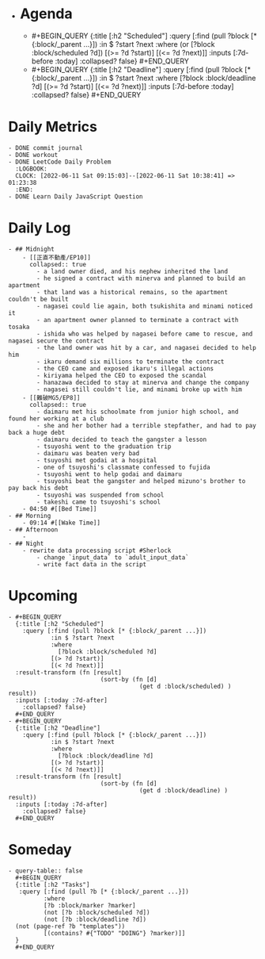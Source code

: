 - # Agenda
	- #+BEGIN_QUERY
	  {:title [:h2 "Scheduled"]
	    :query [:find (pull ?block [* {:block/_parent ...}])
	            :in $ ?start ?next
	            :where
	            (or
	              [?block :block/scheduled ?d])
	            [(>= ?d ?start)]
	            [(<= ?d ?next)]]
	  :inputs [:7d-before :today]
	    :collapsed? false}
	  #+END_QUERY
	- #+BEGIN_QUERY
	  {:title [:h2 "Deadline"]
	    :query [:find (pull ?block [* {:block/_parent ...}])
	            :in $ ?start ?next
	            :where
	              [?block :block/deadline ?d]
	            [(>= ?d ?start)]
	            [(<= ?d ?next)]]
	    :inputs [:7d-before :today]
	    :collapsed? false}
	  #+END_QUERY
# Daily Metrics
	- DONE commit journal
	- DONE workout
	- DONE LeetCode Daily Problem
	  :LOGBOOK:
	  CLOCK: [2022-06-11 Sat 09:15:03]--[2022-06-11 Sat 10:38:41] =>  01:23:38
	  :END:
	- DONE Learn Daily JavaScript Question
# Daily Log
	- ## Midnight
		- [[正直不動產/EP10]]
		  collapsed:: true
			- a land owner died, and his nephew inherited the land
			- he signed a contract with minerva and planned to build an apartment
			- that land was a historical remains, so the apartment couldn't be built
			- nagasei could lie again, both tsukishita and minami noticed it
			- an apartment owner planned to terminate a contract with tosaka
			- ishida who was helped by nagasei before came to rescue, and nagasei secure the contract
			- the land owner was hit by a car, and nagasei decided to help him
			- ikaru demand six millions to terminate the contract
			- the CEO came and exposed ikaru's illegal actions
			- kiriyama helped the CEO to exposed the scandal
			- hanazawa decided to stay at minerva and change the company
			- nagasei still couldn't lie, and minami broke up with him
		- [[難破MG5/EP8]]
		  collapsed:: true
			- daimaru met his schoolmate from junior high school, and found her working at a club
			- she and her bother had a terrible stepfather, and had to pay back a huge debt
			- daimaru decided to teach the gangster a lesson
			- tsuyoshi went to the graduation trip
			- daimaru was beaten very bad
			- tsuyoshi met godai at a hospital
			- one of tsuyoshi's classmate confessed to fujida
			- tsuyoshi went to help godai and daimaru
			- tsuyoshi beat the gangster and helped mizuno's brother to pay back his debt
			- tsuyoshi was suspended from school
			- takeshi came to tsuyoshi's school
		- 04:50 #[[Bed Time]]
	- ## Morning
		- 09:14 #[[Wake Time]]
	- ## Afternoon
		-
	- ## Night
		- rewrite data processing script #Sherlock
			- change `input_data` to `adult_input_data`
			- write fact data in the script
# Upcoming
	- #+BEGIN_QUERY
	  {:title [:h2 "Scheduled"]
	    :query [:find (pull ?block [* {:block/_parent ...}])
	            :in $ ?start ?next
	            :where
	              [?block :block/scheduled ?d]
	            [(> ?d ?start)]
	            [(< ?d ?next)]]
	  :result-transform (fn [result]
	                          (sort-by (fn [d]
	                                     (get d :block/scheduled) ) result))    
	  :inputs [:today :7d-after]
	    :collapsed? false}
	  #+END_QUERY
	- #+BEGIN_QUERY
	  {:title [:h2 "Deadline"]
	    :query [:find (pull ?block [* {:block/_parent ...}])
	            :in $ ?start ?next
	            :where
	              [?block :block/deadline ?d]
	            [(> ?d ?start)]
	            [(< ?d ?next)]]
	  :result-transform (fn [result]
	                          (sort-by (fn [d]
	                                     (get d :block/deadline) ) result))    
	  :inputs [:today :7d-after]
	    :collapsed? false}
	  #+END_QUERY
# Someday
	- query-table:: false
	  #+BEGIN_QUERY
	  {:title [:h2 "Tasks"]
	   :query [:find (pull ?b [* {:block/_parent ...}])
	          :where
	          [?b :block/marker ?marker]
	          (not [?b :block/scheduled ?d])
	          (not [?b :block/deadline ?d])
	  (not (page-ref ?b "templates"))
	          [(contains? #{"TODO" "DOING"} ?marker)]]
	  }
	  #+END_QUERY